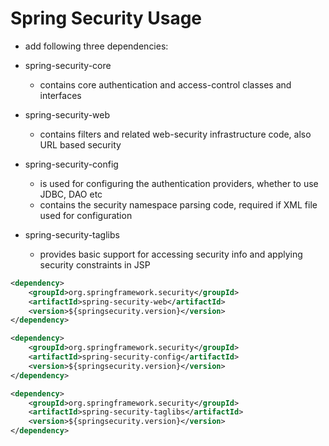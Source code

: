 # Spring Security Usage

- add following three dependencies:

- spring-security-core
  - contains core authentication and access-control classes and interfaces
- spring-security-web
  - contains filters and related web-security infrastructure code, also URL based security
- spring-security-config
  - is used for configuring the authentication providers, whether to use JDBC, DAO etc
  - contains the security namespace parsing code, required if XML file used for configuration
- spring-security-taglibs
  - provides basic support for accessing security info and applying security constraints in JSP



















```xml
<dependency>
    <groupId>org.springframework.security</groupId>
    <artifactId>spring-security-web</artifactId>
    <version>${springsecurity.version}</version>
</dependency>

<dependency>
    <groupId>org.springframework.security</groupId>
    <artifactId>spring-security-config</artifactId>
    <version>${springsecurity.version}</version>
</dependency>

<dependency>
    <groupId>org.springframework.security</groupId>
    <artifactId>spring-security-taglibs</artifactId>
    <version>${springsecurity.version}</version>
</dependency>
```
